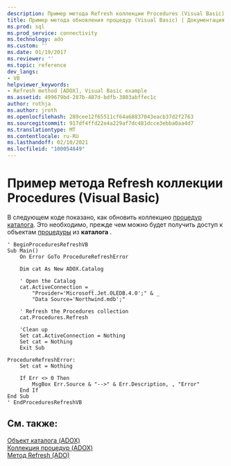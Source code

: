 ```yaml
---
description: Пример метода Refresh коллекции Procedures (Visual Basic)
title: Пример метода обновления процедур (Visual Basic) | Документация Майкрософт
ms.prod: sql
ms.prod_service: connectivity
ms.technology: ado
ms.custom: ''
ms.date: 01/19/2017
ms.reviewer: ''
ms.topic: reference
dev_langs:
- VB
helpviewer_keywords:
- Refresh method [ADOX], Visual Basic example
ms.assetid: 499679bd-287b-487d-bdfb-3803abffec1c
author: rothja
ms.author: jroth
ms.openlocfilehash: 289cee12f65511cf64a68837043eacb37d2f2763
ms.sourcegitcommit: 917df4ffd22e4a229af7dc481dcce3ebba0aa4d7
ms.translationtype: MT
ms.contentlocale: ru-RU
ms.lasthandoff: 02/10/2021
ms.locfileid: "100054849"
---
```

# <a name="procedures-refresh-method-example-vb"></a>Пример метода Refresh коллекции Procedures (Visual Basic)
В следующем коде показано, как обновить коллекцию [процедур](./procedures-collection-adox.md) [каталога](./catalog-object-adox.md). Это необходимо, прежде чем можно будет получить доступ к объектам [процедуры](./procedure-object-adox.md) из **каталога** .  
  
```  
' BeginProceduresRefreshVB  
Sub Main()  
    On Error GoTo ProcedureRefreshError  
  
    Dim cat As New ADOX.Catalog  
  
    ' Open the Catalog  
    cat.ActiveConnection = _  
        "Provider='Microsoft.Jet.OLEDB.4.0';" & _  
        "Data Source='Northwind.mdb';"  
  
    ' Refresh the Procedures collection  
    cat.Procedures.Refresh  
  
    'Clean up  
    Set cat.ActiveConnection = Nothing  
    Set cat = Nothing  
    Exit Sub  
  
ProcedureRefreshError:  
    Set cat = Nothing  
  
    If Err <> 0 Then  
        MsgBox Err.Source & "-->" & Err.Description, , "Error"  
    End If  
End Sub  
' EndProceduresRefreshVB  
```  
  
## <a name="see-also"></a>См. также:  
 [Объект каталога (ADOX)](./catalog-object-adox.md)   
 [Коллекция процедур (ADOX)](./procedures-collection-adox.md)   
 [Метод Refresh (ADO)](../ado-api/refresh-method-ado.md)